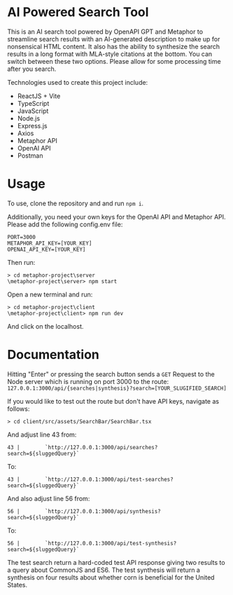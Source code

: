 # AI Powered Search Tool

This is an AI search tool powered by OpenAPI GPT and Metaphor to streamline search results with an AI-generated description to make up for nonsensical HTML content. It also has the ability to synthesize the search results in a long format with MLA-style citations at the bottom. You can switch between these two options. Please allow for some processing time after you search.

Technologies used to create this project include:

- ReactJS + Vite
- TypeScript
- JavaScript
- Node.js
- Express.js
- Axios
- Metaphor API
- OpenAI API
- Postman

# Usage

To use, clone the repository and and run `npm i`.

Additionally, you need your own keys for the OpenAI API and Metaphor API. Please add the following config.env file:

```
PORT=3000
METAPHOR_API_KEY=[YOUR_KEY]
OPENAI_API_KEY=[YOUR_KEY]
```

Then run:

```
> cd metaphor-project\server
\metaphor-project\server> npm start
```

Open a new terminal and run:

```
> cd metaphor-project\client
\metaphor-project\client> npm run dev
```

And click on the localhost.

# Documentation

Hitting "Enter" or pressing the search button sends a `GET` Request to the Node server which is running on port 3000 to the route:
`127.0.0.1:3000/api/{searches|synthesis}?search=[YOUR_SLUGIFIED_SEARCH]`

If you would like to test out the route but don't have API keys, navigate as follows:

```
> cd client/src/assets/SearchBar/SearchBar.tsx
```

And adjust line 43 from:

```
43 |        `http://127.0.0.1:3000/api/searches?search=${sluggedQuery}`
```

To:

```
43 |        `http://127.0.0.1:3000/api/test-searches?search=${sluggedQuery}`
```

And also adjust line 56 from:

```
56 |        `http://127.0.0.1:3000/api/synthesis?search=${sluggedQuery}`
```

To:

```
56 |        `http://127.0.0.1:3000/api/test-synthesis?search=${sluggedQuery}`
```

The test search return a hard-coded test API response giving two results to a query about CommonJS and ES6. The test synthesis will return a synthesis on four results about whether corn is beneficial for the United States.
